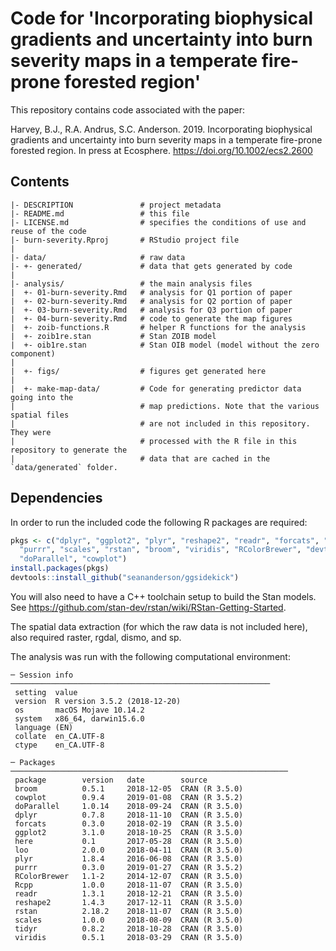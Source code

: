 # Code for 'Incorporating biophysical gradients and uncertainty into burn severity maps in a temperate fire-prone forested region'

This repository contains code associated with the paper:

Harvey, B.J., R.A. Andrus, S.C. Anderson. 2019. Incorporating biophysical
gradients and uncertainty into burn severity maps in a temperate fire-prone
forested region. In press at Ecosphere. <https://doi.org/10.1002/ecs2.2600>

## Contents

```
|- DESCRIPTION               # project metadata
|- README.md                 # this file
|- LICENSE.md                # specifies the conditions of use and reuse of the code
|- burn-severity.Rproj       # RStudio project file
|
|- data/                     # raw data
|- +- generated/             # data that gets generated by code
|
|- analysis/                 # the main analysis files
|  +- 01-burn-severity.Rmd   # analysis for Q1 portion of paper
|  +- 02-burn-severity.Rmd   # analysis for Q2 portion of paper
|  +- 03-burn-severity.Rmd   # analysis for Q3 portion of paper
|  +- 04-burn-severity.Rmd   # code to generate the map figures
|  +- zoib-functions.R       # helper R functions for the analysis
|  +- zoib1re.stan           # Stan ZOIB model
|  +- oib1re.stan            # Stan OIB model (model without the zero component)
|
|  +- figs/                  # figures get generated here
|
|  +- make-map-data/         # Code for generating predictor data going into the
|                            # map predictions. Note that the various spatial files
|                            # are not included in this repository. They were
|                            # processed with the R file in this repository to generate the
|                            # data that are cached in the `data/generated` folder.
```

## Dependencies

In order to run the included code the following R packages are required:

```r
pkgs <- c("dplyr", "ggplot2", "plyr", "reshape2", "readr", "forcats", "here",
  "purrr", "scales", "rstan", "broom", "viridis", "RColorBrewer", "devtools",
  "doParallel", "cowplot")
install.packages(pkgs)
devtools::install_github("seananderson/ggsidekick")
```

You will also need to have a C++ toolchain setup to build the Stan models. See <https://github.com/stan-dev/rstan/wiki/RStan-Getting-Started>.

The spatial data extraction (for which the raw data is not included here), also
required raster, rgdal, dismo, and sp.

The analysis was run with the following computational environment:

```
─ Session info ──────────────────────────────────────────────────────────
 setting  value
 version  R version 3.5.2 (2018-12-20)
 os       macOS Mojave 10.14.2
 system   x86_64, darwin15.6.0
 language (EN)
 collate  en_CA.UTF-8
 ctype    en_CA.UTF-8

─ Packages ──────────────────────────────────────────────────────────────
 package        version   date        source
 broom          0.5.1     2018-12-05  CRAN (R 3.5.0)
 cowplot        0.9.4     2019-01-08  CRAN (R 3.5.2)   
 doParallel     1.0.14    2018-09-24  CRAN (R 3.5.0)
 dplyr          0.7.8     2018-11-10  CRAN (R 3.5.0)
 forcats        0.3.0     2018-02-19  CRAN (R 3.5.0)
 ggplot2        3.1.0     2018-10-25  CRAN (R 3.5.0)
 here           0.1       2017-05-28  CRAN (R 3.5.0)
 loo            2.0.0     2018-04-11  CRAN (R 3.5.0)
 plyr           1.8.4     2016-06-08  CRAN (R 3.5.0)
 purrr          0.3.0     2019-01-27  CRAN (R 3.5.2)
 RColorBrewer   1.1-2     2014-12-07  CRAN (R 3.5.0)
 Rcpp           1.0.0     2018-11-07  CRAN (R 3.5.0)
 readr          1.3.1     2018-12-21  CRAN (R 3.5.0)
 reshape2       1.4.3     2017-12-11  CRAN (R 3.5.0)
 rstan          2.18.2    2018-11-07  CRAN (R 3.5.0)
 scales         1.0.0     2018-08-09  CRAN (R 3.5.0)
 tidyr          0.8.2     2018-10-28  CRAN (R 3.5.0)
 viridis        0.5.1     2018-03-29  CRAN (R 3.5.0)
```
